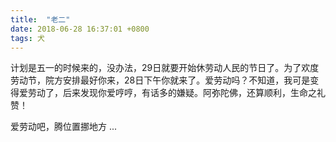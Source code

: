 ```yaml
---
title:  "老二"
date: 2018-06-28 16:37:01 +0800
tags: 犬
---
```


计划是五一的时候来的，没办法，29日就要开始休劳动人民的节日了。为了欢度劳动节，院方安排最好你来，28日下午你就来了。爱劳动吗？不知道，我可是变得爱劳动了，后来发现你爱哼哼，有话多的嫌疑。阿弥陀佛，还算顺利，生命之礼赞！

爱劳动吧，腾位置挪地方 ...
